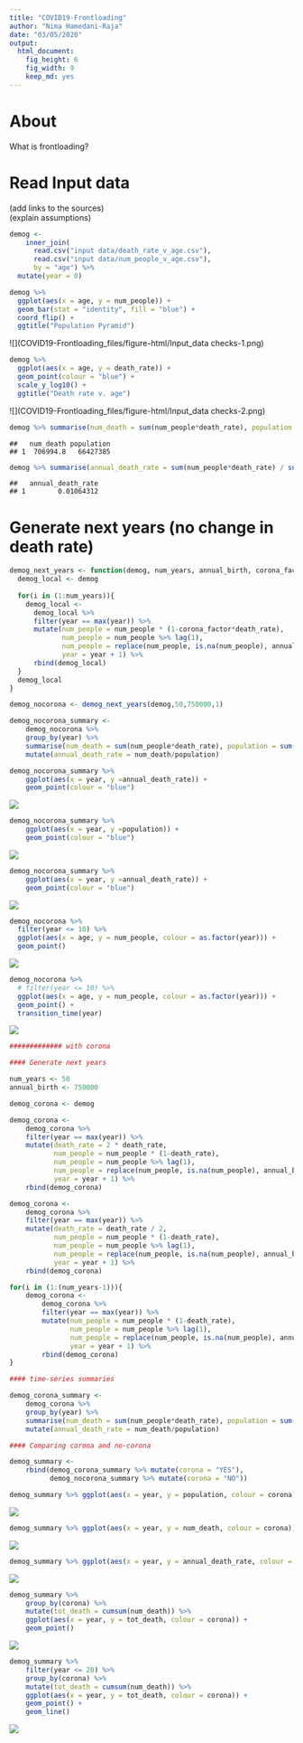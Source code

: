 ```yaml
---
title: "COVID19-Frontloading"
author: "Nima Hamedani-Raja"
date: "03/05/2020"
output: 
  html_document: 
    fig_height: 6
    fig_width: 9
    keep_md: yes
---
```




# About

What is frontloading?

# Read Input data

(add links to the sources)  
(explain assumptions)


```r
demog <- 
    inner_join(
      read.csv("input data/death_rate_v_age.csv"), 
      read.csv("input data/num_people_v_age.csv"), 
      by = "age") %>%
  mutate(year = 0)
```



```r
demog %>% 
  ggplot(aes(x = age, y = num_people)) + 
  geom_bar(stat = "identity", fill = "blue") +
  coord_flip() +
  ggtitle("Population Pyramid")
```

![](COVID19-Frontloading_files/figure-html/Input_data checks-1.png)<!-- -->

```r
demog %>% 
  ggplot(aes(x = age, y = death_rate)) + 
  geom_point(colour = "blue") + 
  scale_y_log10() +
  ggtitle("Death rate v. age")
```

![](COVID19-Frontloading_files/figure-html/Input_data checks-2.png)<!-- -->

```r
demog %>% summarise(num_death = sum(num_people*death_rate), population = sum(num_people))
```

```
##   num_death population
## 1  706994.8   66427385
```

```r
demog %>% summarise(annual_death_rate = sum(num_people*death_rate) / sum(num_people))
```

```
##   annual_death_rate
## 1        0.01064312
```

# Generate next years (no change in death rate)


```r
demog_next_years <- function(demog, num_years, annual_birth, corona_factor){
  demog_local <- demog
  
  for(i in (1:num_years)){
    demog_local <- 
      demog_local %>% 
      filter(year == max(year)) %>%
      mutate(num_people = num_people * (1-corona_factor*death_rate),
             num_people = num_people %>% lag(1),
             num_people = replace(num_people, is.na(num_people), annual_birth),
             year = year + 1) %>%
      rbind(demog_local)
  }
  demog_local
}

demog_nocorona <- demog_next_years(demog,50,750000,1)
```


```r
demog_nocorona_summary <- 
    demog_nocorona %>% 
    group_by(year) %>% 
    summarise(num_death = sum(num_people*death_rate), population = sum(num_people)) %>%
    mutate(annual_death_rate = num_death/population)

demog_nocorona_summary %>% 
    ggplot(aes(x = year, y =annual_death_rate)) +
    geom_point(colour = "blue")
```

![](COVID19-Frontloading_files/figure-html/nocorona_summary-1.png)<!-- -->

```r
demog_nocorona_summary %>% 
    ggplot(aes(x = year, y =population)) +
    geom_point(colour = "blue")
```

![](COVID19-Frontloading_files/figure-html/nocorona_summary-2.png)<!-- -->

```r
demog_nocorona_summary %>% 
    ggplot(aes(x = year, y =annual_death_rate)) + 
    geom_point(colour = "blue")
```

![](COVID19-Frontloading_files/figure-html/nocorona_summary-3.png)<!-- -->

```r
demog_nocorona %>% 
  filter(year <= 10) %>%
  ggplot(aes(x = age, y = num_people, colour = as.factor(year))) + 
  geom_point()
```

![](COVID19-Frontloading_files/figure-html/nocorona_summary-4.png)<!-- -->

```r
demog_nocorona %>% 
  # filter(year <= 10) %>%
  ggplot(aes(x = age, y = num_people, colour = as.factor(year))) + 
  geom_point() +
  transition_time(year)
```

![](COVID19-Frontloading_files/figure-html/nocorona_summary-1.gif)<!-- -->



```r
############# with corona

#### Generate next years

num_years <- 50
annual_birth <- 750000

demog_corona <- demog

demog_corona <- 
    demog_corona %>% 
    filter(year == max(year)) %>%
    mutate(death_rate = 2 * death_rate, 
           num_people = num_people * (1-death_rate),
           num_people = num_people %>% lag(1),
           num_people = replace(num_people, is.na(num_people), annual_birth),
           year = year + 1) %>%
    rbind(demog_corona)

demog_corona <- 
    demog_corona %>% 
    filter(year == max(year)) %>%
    mutate(death_rate = death_rate / 2, 
           num_people = num_people * (1-death_rate),
           num_people = num_people %>% lag(1),
           num_people = replace(num_people, is.na(num_people), annual_birth),
           year = year + 1) %>%
    rbind(demog_corona)

for(i in (1:(num_years-1))){
    demog_corona <- 
        demog_corona %>% 
        filter(year == max(year)) %>%
        mutate(num_people = num_people * (1-death_rate),
               num_people = num_people %>% lag(1),
               num_people = replace(num_people, is.na(num_people), annual_birth),
               year = year + 1) %>%
        rbind(demog_corona)
}

#### time-series summaries

demog_corona_summary <- 
    demog_corona %>% 
    group_by(year) %>% 
    summarise(num_death = sum(num_people*death_rate), population = sum(num_people)) %>%
    mutate(annual_death_rate = num_death/population)

#### Comparing corona and no-corona

demog_summary <- 
    rbind(demog_corona_summary %>% mutate(corona = "YES"),
          demog_nocorona_summary %>% mutate(corona = "NO"))

demog_summary %>% ggplot(aes(x = year, y = population, colour = corona)) + geom_point()
```

![](COVID19-Frontloading_files/figure-html/unnamed-chunk-1-1.png)<!-- -->

```r
demog_summary %>% ggplot(aes(x = year, y = num_death, colour = corona)) + geom_point() + geom_line() 
```

![](COVID19-Frontloading_files/figure-html/unnamed-chunk-1-2.png)<!-- -->

```r
demog_summary %>% ggplot(aes(x = year, y = annual_death_rate, colour = corona)) + geom_point() 
```

![](COVID19-Frontloading_files/figure-html/unnamed-chunk-1-3.png)<!-- -->

```r
demog_summary %>% 
    group_by(corona) %>%
    mutate(tot_death = cumsum(num_death)) %>%
    ggplot(aes(x = year, y = tot_death, colour = corona)) +
    geom_point()
```

![](COVID19-Frontloading_files/figure-html/unnamed-chunk-1-4.png)<!-- -->

```r
demog_summary %>% 
    filter(year <= 20) %>%
    group_by(corona) %>%
    mutate(tot_death = cumsum(num_death)) %>%
    ggplot(aes(x = year, y = tot_death, colour = corona)) +
    geom_point() +
    geom_line()
```

![](COVID19-Frontloading_files/figure-html/unnamed-chunk-1-5.png)<!-- -->
